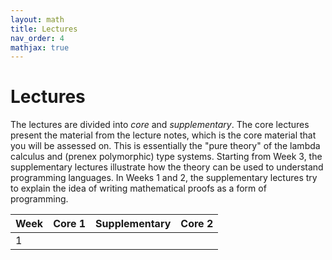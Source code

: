 ```yaml
---
layout: math
title: Lectures
nav_order: 4
mathjax: true
---
```


# Lectures

The lectures are divided into *core* and *supplementary*.  The core lectures present the material from the lecture notes, which is the core material that you will be assessed on.  This is essentially the "pure theory" of the lambda calculus and (prenex polymorphic) type systems.  Starting from Week 3, the supplementary lectures illustrate how the theory can be used to understand programming languages.  In Weeks 1 and 2, the supplementary lectures try to explain the idea of writing mathematical proofs as a form of programming.

| Week | Core 1 | Supplementary | Core 2 |
|:-----|:-------|:--------------|:-------|
| 1    |        |               |        |